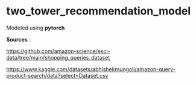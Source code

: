 # two_tower_recommendation_model


Modeled using **pytorch**


**Sources** :

https://github.com/amazon-science/esci-data/tree/main/shopping_queries_dataset

https://www.kaggle.com/datasets/abhishekmungoli/amazon-query-product-search/data?select=Dataset.csv




